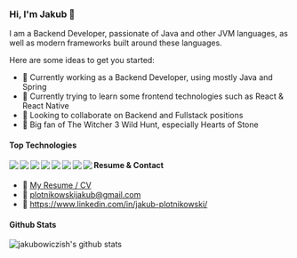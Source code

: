 ### Hi, I'm Jakub 👋

I am a Backend Developer, passionate of Java and other JVM languages, as well as modern frameworks built around these languages.

Here are some ideas to get you started:

- 🔭 Currently working as a Backend Developer, using mostly Java and Spring
- 🌱 Currently trying to learn some frontend technologies such as React & React Native
- 👯 Looking to collaborate on Backend and Fullstack positions
- 🐺 Big fan of The Witcher 3 Wild Hunt, especially Hearts of Stone

#### Top Technologies

<img align="left" src="https://img.shields.io/badge/java-%23ED8B00.svg?&style=for-the-badge&logo=java&logoColor=white"/>

<img align="left" src="https://img.shields.io/badge/spring%20-%236DB33F.svg?&style=for-the-badge&logo=spring&logoColor=white"/>

<img align="left" src="https://img.shields.io/badge/kotlin-%230095D5.svg?&style=for-the-badge&logo=kotlin&logoColor=white"/>

<img align="left" src="https://img.shields.io/badge/scala-%23DC322F.svg?&style=for-the-badge&logo=scala&logoColor=white"/>

<img align="left" src ="https://img.shields.io/badge/postgres-%23316192.svg?&style=for-the-badge&logo=postgresql&logoColor=white"/>

<img align="left" src="https://img.shields.io/badge/docker%20-%230db7ed.svg?&style=for-the-badge&logo=docker&logoColor=white"/>

<img align="left" src="https://img.shields.io/badge/kubernetes%20-%23326ce5.svg?&style=for-the-badge&logo=kubernetes&logoColor=white"/>

<img align="left" src="https://img.shields.io/badge/git%20-%23F05033.svg?&style=for-the-badge&logo=git&logoColor=white"/>


#### Resume & Contact
- :paperclip: [My Resume / CV](https://github.com/jakubowiczish/cv/blob/master/jakub_plotnikowski_resume.pdf)
- :email: plotnikowskijakub@gmail.com
- :link: https://www.linkedin.com/in/jakub-plotnikowski/


#### Github Stats

![jakubowiczish's github stats](https://github-readme-stats.vercel.app/api?username=jakubowiczish&count_private=true&theme=tokyonight&hide=contribs,prs)

<!--
**jakubowiczish/jakubowiczish** is a ✨ _special_ ✨ repository because its `README.md` (this file) appears on your GitHub profile.

